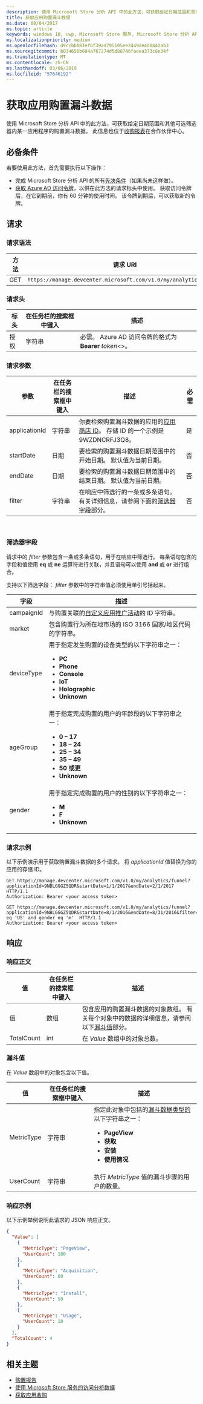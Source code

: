 ```yaml
---
description: 使用 Microsoft Store 分析 API 中的此方法，可获取给定日期范围和其他可选筛选器内某一应用程序的购置漏斗数据。
title: 获取应用购置漏斗数据
ms.date: 08/04/2017
ms.topic: article
keywords: windows 10, uwp, Microsoft Store 服务, Microsoft Store 分析 API, 购置, 漏斗
ms.localizationpriority: medium
ms.openlocfilehash: d9ccbb081ef6f39ad795105ee2449de4d8442ab3
ms.sourcegitcommit: b034650b684a767274d5d88746faeea373c8e34f
ms.translationtype: MT
ms.contentlocale: zh-CN
ms.lasthandoff: 03/06/2019
ms.locfileid: "57646192"
---
```

# <a name="get-app-acquisition-funnel-data"></a>获取应用购置漏斗数据

使用 Microsoft Store 分析 API 中的此方法，可获取给定日期范围和其他可选筛选器内某一应用程序的购置漏斗数据。 此信息也位于[收购报表](../publish/acquisitions-report.md#acquisition-funnel)在合作伙伴中心。

## <a name="prerequisites"></a>必备条件


若要使用此方法，首先需要执行以下操作：

* 完成 Microsoft Store 分析 API 的所有[先决条件](access-analytics-data-using-windows-store-services.md#prerequisites)（如果尚未这样做）。
* [获取 Azure AD 访问令牌](access-analytics-data-using-windows-store-services.md#obtain-an-azure-ad-access-token)，以供在此方法的请求标头中使用。 获取访问令牌后，在它到期前，你有 60 分钟的使用时间。 该令牌到期后，可以获取新的令牌。

## <a name="request"></a>请求


### <a name="request-syntax"></a>请求语法

| 方法 | 请求 URI       |
|--------|----------------------|
| GET    | ```https://manage.devcenter.microsoft.com/v1.0/my/analytics/funnel``` |


### <a name="request-header"></a>请求头

| 标头        | 在任务栏的搜索框中键入   | 描述                                                                 |
|---------------|--------|-----------------------------------------------------------------------------|
| 授权 | 字符串 | 必需。 Azure AD 访问令牌的格式为 **Bearer** *token*&lt;&gt;。 |


### <a name="request-parameters"></a>请求参数

| 参数        | 在任务栏的搜索框中键入   |  描述      |  必需  
|---------------|--------|---------------|------|
| applicationId | 字符串 | 你要检索购置漏斗数据的应用的[应用商店 ID](in-app-purchases-and-trials.md#store-ids)。 存储 ID 的一个示例是 9WZDNCRFJ3Q8。 |  是  |
| startDate | 日期 | 要检索的购置漏斗数据日期范围中的开始日期。 默认值为当前日期。 |  否  |
| endDate | 日期 | 要检索的购置漏斗数据日期范围中的结束日期。 默认值为当前日期。 |  否  |
| filter | 字符串  | 在响应中筛选行的一条或多条语句。 有关详细信息，请参阅下面的[筛选器字段](#filter-fields)部分。 | 否   |

 
### <a name="filter-fields"></a>筛选器字段

请求中的 *filter* 参数包含一条或多条语句，用于在响应中筛选行。 每条语句包含的字段和值使用 **eq** 或 **ne** 运算符进行关联，并且语句可以使用 **and** 或 **or** 进行组合。

支持以下筛选字段： *filter* 参数中的字符串值必须使用单引号括起来。

| 字段        |  描述        |
|---------------|-----------------|
| campaignId | 与购置关联的[自定义应用推广活动](../publish/create-a-custom-app-promotion-campaign.md)的 ID 字符串。 |
| market | 包含购置行为所在地市场的 ISO 3166 国家/地区代码的字符串。 |
| deviceType | 用于指定发生购置的设备类型的以下字符串之一：<ul><li><strong>PC</strong></li><li><strong>Phone</strong></li><li><strong>Console</strong></li><li><strong>IoT</strong></li><li><strong>Holographic</strong></li><li><strong>Unknown</strong></li></ul> |
| ageGroup | 用于指定完成购置的用户的年龄段的以下字符串之一：<ul><li><strong>0 – 17</strong></li><li><strong>18 – 24</strong></li><li><strong>25 – 34</strong></li><li><strong>35 – 49</strong></li><li><strong>50 或更</strong></li><li><strong>Unknown</strong></li></ul> |
| gender | 用于指定完成购置的用户的性别的以下字符串之一：<ul><li><strong>M</strong></li><li><strong>F</strong></li><li><strong>Unknown</strong></li></ul> |


### <a name="request-example"></a>请求示例

以下示例演示用于获取购置漏斗数据的多个请求。 将 *applicationId* 值替换为你的应用的存储 ID。

```syntax
GET https://manage.devcenter.microsoft.com/v1.0/my/analytics/funnel?applicationId=9NBLGGGZ5QDR&startDate=1/1/2017&endDate=2/1/2017  HTTP/1.1
Authorization: Bearer <your access token>

GET https://manage.devcenter.microsoft.com/v1.0/my/analytics/funnel?applicationId=9NBLGGGZ5QDR&startDate=8/1/2016&endDate=8/31/2016&filter=market eq 'US' and gender eq 'm'  HTTP/1.1
Authorization: Bearer <your access token>
```

## <a name="response"></a>响应


### <a name="response-body"></a>响应正文

| 值      | 在任务栏的搜索框中键入   | 描述                  |
|------------|--------|-------------------------------------------------------|
| 值      | 数组  | 包含应用的购置漏斗数据的对象数组。 有关每个对象中的数据的详细信息，请参阅以下[漏斗值](#funnel-values)部分。                  |
| TotalCount | int    | 在 *Value* 数组中的对象总数。        |


### <a name="funnel-values"></a>漏斗值

在 *Value* 数组中的对象包含以下值。

| 值               | 在任务栏的搜索框中键入   | 描述                           |
|---------------------|--------|-------------------------------------------|
| MetricType                | 字符串 | 指定此对象中包括的[漏斗数据类型的](../publish/acquisitions-report.md#acquisition-funnel)以下字符串之一：<ul><li><strong>PageView</strong></li><li><strong>获取</strong></li><li><strong>安装</strong></li><li><strong>使用情况</strong></li></ul> |
| UserCount       | 字符串 | 执行 *MetricType* 值的漏斗步骤的用户的数量。             |


### <a name="response-example"></a>响应示例

以下示例举例说明此请求的 JSON 响应正文。

```json
{
  "Value": [
    {
      "MetricType": "PageView",
      "UserCount": 100
    },
    {
      "MetricType": "Acquisition",
      "UserCount": 80
    },
    {
      "MetricType": "Install",
      "UserCount": 50
    },
    {
      "MetricType": "Usage",
      "UserCount": 10
    }
  ],
  "TotalCount": 4
}
```

## <a name="related-topics"></a>相关主题

* [购置报告](../publish/acquisitions-report.md)
* [使用 Microsoft Store 服务的访问分析数据](access-analytics-data-using-windows-store-services.md)
* [获取应用收购](get-app-acquisitions.md)

